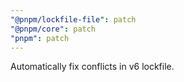 ```yaml
---
"@pnpm/lockfile-file": patch
"@pnpm/core": patch
"pnpm": patch
---
```


Automatically fix conflicts in v6 lockfile.
